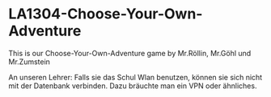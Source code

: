 # LA1304-Choose-Your-Own-Adventure
This is our Choose-Your-Own-Adventure game by Mr.Röllin, Mr.Göhl und Mr.Zumstein

An unseren Lehrer:
Falls sie das Schul Wlan benutzen, können sie sich nicht mit der Datenbank
verbinden. Dazu bräuchte man ein VPN oder ähnliches.
